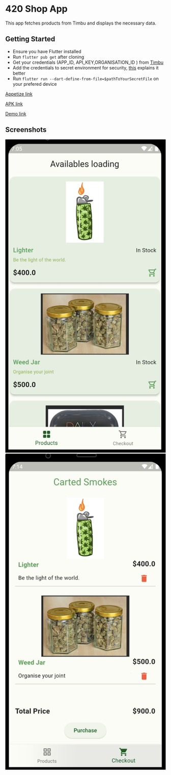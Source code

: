 # 420 Shop App

This app fetches products from Timbu and displays the necessary data.

## Getting Started
- Ensure you have Flutter installed
- Run `flutter pub get` after cloning
- Get your credentials (APP_ID, API_KEY,ORGANISATION_ID ) from [Timbu](https://app.timbu.cloud)
- Add the credentials to secret environment for security, [this](https://pub.dev/documentation/dart_define/latest/) explains it better
- Run `flutter run --dart-define-from-file=$pathToYourSecretFile` on your prefered device


[Appetize link](https://appetize.io/app/android/com.example.simple_shopping_app?device=pixel4&osVersion=11.0)

[APK link](https://drive.google.com/file/d/1_9Ltfmi5vIKzPiXFFujmstdJCnKOjRqT/view?usp=drivesdk)

[Demo link](https://drive.google.com/file/d/1LVVsgk2avdK6jL3Ycj0oPK0u0OKQ2bAP/view?usp=drive_link)

## Screenshots
![productScreen](submission/products.png)
![checkoutScreen](submission/checkout.png)